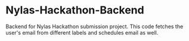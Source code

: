 # Nylas-Hackathon-Backend
Backend for Nylas Hackathon submission project.
This code fetches the user's email from different labels and schedules email as well.
